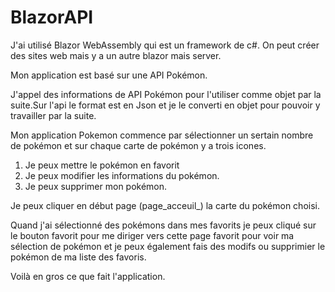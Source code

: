 ﻿# BlazorAPI

J'ai utilisé Blazor WebAssembly qui est un framework de c#. On peut créer des sites web mais y a un autre blazor mais server.

Mon application est basé sur une API Pokémon.

J'appel des informations de API Pokémon pour l'utiliser comme objet par la suite.Sur l'api le format est en Json et je le converti en objet pour pouvoir y travailler par la suite.

Mon application Pokemon commence par sélectionner un sertain nombre de pokémon et sur chaque carte de pokémon y a trois icones.

1) Je peux mettre le pokémon en favorit 
2) Je peux modifier les informations du pokémon.
3) Je peux supprimer mon pokémon.

Je peux cliquer en début page (page_acceuil_) la carte du pokémon choisi.

Quand j'ai sélectionné des pokémons dans mes favorits je peux cliqué sur le bouton favorit pour me diriger vers cette page favorit pour voir ma sélection de pokémon et je peux également fais des modifs ou 
supprimier le pokémon de ma liste des favoris.

Voilà en gros ce que fait l'application.

